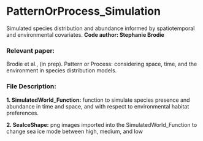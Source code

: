 # PatternOrProcess_Simulation
Simulated species distribution and abundance informed by spatiotemporal and environmental covariates.
**Code author: Stephanie Brodie**

### Relevant paper:
Brodie et al., (in prep). Pattern or Process: considering space, time, and the environment in species distribution models.

### File Description:
**1. SimulatedWorld_Function:** function to simulate species presence and abundance in time and space, and with respect to environmental habitat preferences.

**2. SeaIceShape:** png images imported into the SimulatedWorld_Function to change sea ice mode between high, medium, and low

